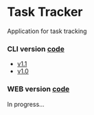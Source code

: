# Task Tracker
Application for task tracking

### CLI version [code](https://github.com/samurai-of-honor/task-tracker/tree/cli)
+ [v1.1](https://github.com/samurai-of-honor/task-tracker/releases/tag/v1.1-cli)
+ [v1.0](https://github.com/samurai-of-honor/task-tracker/releases/tag/v1.0-cli)

### WEB version [code](https://github.com/samurai-of-honor/task-tracker/tree/web)  
In progress...
